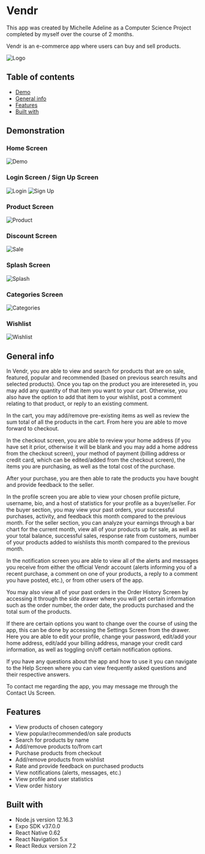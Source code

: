 # Vendr
This app was created by Michelle Adeline as a Computer Science Project completed by myself over the course of 2 months.

Vendr is an e-commerce app where users can buy and sell products.

![Logo](./assets/splash_logo_final.png)

## Table of contents
* [Demo](#demonstration)
* [General info](#general-info)
* [Features](#features)
* [Built with](#built-with)

## Demonstration

### Home Screen
![Demo](./assets/demo.gif)

### Login Screen / Sign Up Screen

![Login](./assets/login.png)           ![Sign Up](./assets/sign_up.png)

### Product Screen

![Product](./assets/sample_product.png)

### Discount Screen

![Sale](./assets/discount.png)

### Splash Screen

![Splash](./assets/splash.png)

### Categories Screen

![Categories](./assets/categories.png)

### Wishlist

![Wishlist](./assets/wishlist.png)

## General info

In Vendr, you are able to view and search for products that are on sale, featured, popular and recommended (based on previous search results and selected products). Once you tap on the product you are intereseted in, you may add any quantity of that item you want to your cart. Otherwise, you also have the option to add that item to your wishlist, post a comment relating to that product, or reply to an existing comment.

In the cart, you may add/remove pre-existing items as well as review the sum total of all the products in the cart. From here you are able to move forward to checkout.

In the checkout screen, you are able to review your home address (if you have set it prior, otherwise it will be blank and you may add a home address from the checkout screen), your method of payment (billing address or credit card, which can be edited/added from the checkout screen), the items you are purchasing, as well as the total cost of the purchase.

After your purchase, you are then able to rate the products you have bought and provide feedback to the seller.

In the profile screen you are able to view your chosen profile picture, username, bio, and a host of statistics for your profile as a buyer/seller. For the buyer section, you may view your past orders, your successful purchases, activity, and feedback this month compared to the previous month. For the seller section, you can analyze your earnings through a bar chart for the current month, view all of your products up for sale, as well as your total balance, successful sales, response rate from customers, number of your products added to wishlists this month compared to the previous month.

In the notification screen you are able to view all of the alerts and messages you receive from either the official Vendr account (alerts informing you of a recent purchase, a comment on one of your products, a reply to a comment you have posted, etc.), or from other users of the app.

You may also view all of your past orders in the Order History Screen by accessing it through the side drawer where you will get certain information such as the order number, the order date, the products purchased and the total sum of the products.

If there are certain options you want to change over the course of using the app, this can be done by accessing the Settings Screen from the drawer. Here you are able to edit your profile, change your password, edit/add your home address, edit/add your billing address, manage your credit card information, as well as toggling on/off certain notification options.

If you have any questions about the app and how to use it you can navigate to the Help Screen where you can view frequently asked questions and their respective answers.

To contact me regarding the app, you may message me through the Contact Us Screen.

## Features

* View products of chosen category
* View popular/recommended/on sale products
* Search for products by name
* Add/remove products to/from cart
* Purchase products from checkout
* Add/remove products from wishlist
* Rate and provide feedback on purchased products
* View notifications (alerts, messages, etc.)
* View profile and user statistics
* View order history

## Built with
* Node.js version 12.16.3
* Expo SDK v37.0.0
* React Native 0.62
* React Navigation 5.x
* React Redux version 7.2

